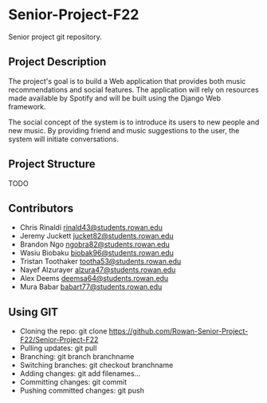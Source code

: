 # Senior-Project-F22
Senior project git repository.

## Project Description
The project's goal is to build a Web application that provides both music
recommendations and social features. The application will rely on resources
made available by Spotify and will be built using the Django Web framework.

The social concept of the system is to introduce its users to new people and
new music. By providing friend and music suggestions to the user, the system
will initiate conversations.

## Project Structure
TODO

## Contributors
- Chris Rinaldi <rinald43@students.rowan.edu>
- Jeremy Juckett <jucket82@students.rowan.edu>
- Brandon Ngo <ngobra82@students.rowan.edu>
- Wasiu Biobaku <biobak96@students.rowan.edu>
- Tristan Toothaker <tootha53@students.rowan.edu>
- Nayef Alzurayer <alzura47@students.rowan.edu>
- Alex Deems <deemsa64@students.rowan.edu>
- Mura Babar <babart77@students.rowan.edu>

## Using GIT
- Cloning the repo: git clone https://github.com/Rowan-Senior-Project-F22/Senior-Project-F22
- Pulling updates: git pull
- Branching: git branch branchname
- Switching branches: git checkout branchname
- Adding changes: git add filenames...
- Committing changes: git commit
- Pushing committed changes: git push
